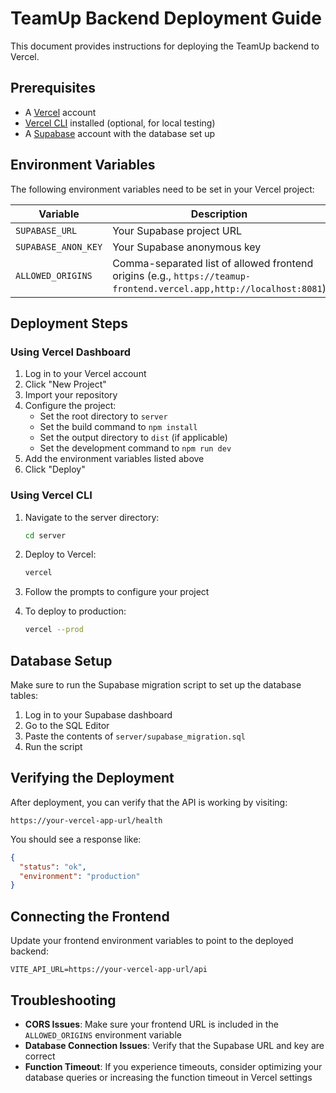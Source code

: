 # TeamUp Backend Deployment Guide

This document provides instructions for deploying the TeamUp backend to Vercel.

## Prerequisites

- A [Vercel](https://vercel.com) account
- [Vercel CLI](https://vercel.com/docs/cli) installed (optional, for local testing)
- A [Supabase](https://supabase.com) account with the database set up

## Environment Variables

The following environment variables need to be set in your Vercel project:

| Variable | Description |
|----------|-------------|
| `SUPABASE_URL` | Your Supabase project URL |
| `SUPABASE_ANON_KEY` | Your Supabase anonymous key |
| `ALLOWED_ORIGINS` | Comma-separated list of allowed frontend origins (e.g., `https://teamup-frontend.vercel.app,http://localhost:8081`) |

## Deployment Steps

### Using Vercel Dashboard

1. Log in to your Vercel account
2. Click "New Project"
3. Import your repository
4. Configure the project:
   - Set the root directory to `server`
   - Set the build command to `npm install`
   - Set the output directory to `dist` (if applicable)
   - Set the development command to `npm run dev`
5. Add the environment variables listed above
6. Click "Deploy"

### Using Vercel CLI

1. Navigate to the server directory:
   ```bash
   cd server
   ```

2. Deploy to Vercel:
   ```bash
   vercel
   ```

3. Follow the prompts to configure your project
4. To deploy to production:
   ```bash
   vercel --prod
   ```

## Database Setup

Make sure to run the Supabase migration script to set up the database tables:

1. Log in to your Supabase dashboard
2. Go to the SQL Editor
3. Paste the contents of `server/supabase_migration.sql`
4. Run the script

## Verifying the Deployment

After deployment, you can verify that the API is working by visiting:

```
https://your-vercel-app-url/health
```

You should see a response like:

```json
{
  "status": "ok",
  "environment": "production"
}
```

## Connecting the Frontend

Update your frontend environment variables to point to the deployed backend:

```
VITE_API_URL=https://your-vercel-app-url/api
```

## Troubleshooting

- **CORS Issues**: Make sure your frontend URL is included in the `ALLOWED_ORIGINS` environment variable
- **Database Connection Issues**: Verify that the Supabase URL and key are correct
- **Function Timeout**: If you experience timeouts, consider optimizing your database queries or increasing the function timeout in Vercel settings 